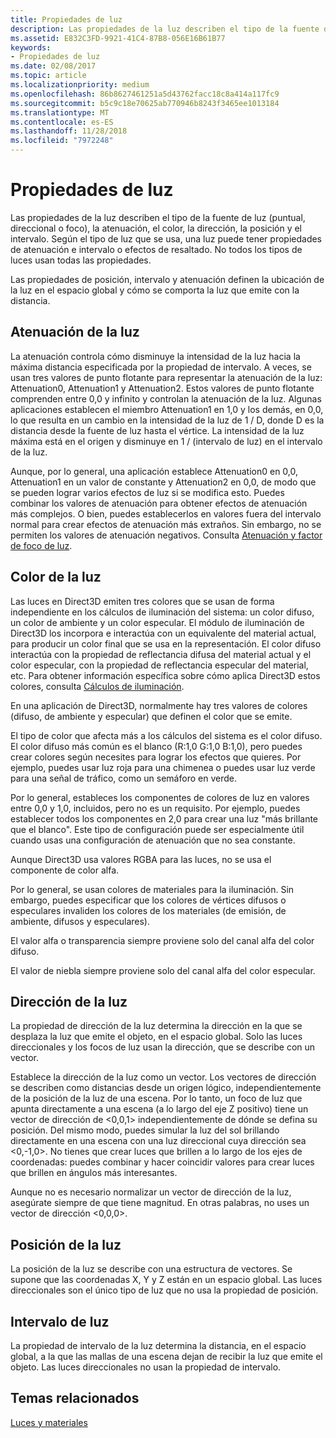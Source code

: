 ```yaml
---
title: Propiedades de luz
description: Las propiedades de la luz describen el tipo de la fuente de luz (puntual, direccional o foco), la atenuación, el color, la dirección, la posición y el intervalo.
ms.assetid: E832C3FD-9921-41C4-87B8-056E16B61B77
keywords:
- Propiedades de luz
ms.date: 02/08/2017
ms.topic: article
ms.localizationpriority: medium
ms.openlocfilehash: 86b8627461251a5d43762facc18c8a414a117fc9
ms.sourcegitcommit: b5c9c18e70625ab770946b8243f3465ee1013184
ms.translationtype: MT
ms.contentlocale: es-ES
ms.lasthandoff: 11/28/2018
ms.locfileid: "7972248"
---
```

# <a name="light-properties"></a>Propiedades de luz


Las propiedades de la luz describen el tipo de la fuente de luz (puntual, direccional o foco), la atenuación, el color, la dirección, la posición y el intervalo. Según el tipo de luz que se usa, una luz puede tener propiedades de atenuación e intervalo o efectos de resaltado. No todos los tipos de luces usan todas las propiedades.

Las propiedades de posición, intervalo y atenuación definen la ubicación de la luz en el espacio global y cómo se comporta la luz que emite con la distancia.

## <a name="span-idlightattenuationspanspan-idlightattenuationspanspan-idlightattenuationspanlight-attenuation"></a><span id="Light_Attenuation"></span><span id="light_attenuation"></span><span id="LIGHT_ATTENUATION"></span>Atenuación de la luz


La atenuación controla cómo disminuye la intensidad de la luz hacia la máxima distancia especificada por la propiedad de intervalo. A veces, se usan tres valores de punto flotante para representar la atenuación de la luz: Attenuation0, Attenuation1 y Attenuation2. Estos valores de punto flotante comprenden entre 0,0 y infinito y controlan la atenuación de la luz. Algunas aplicaciones establecen el miembro Attenuation1 en 1,0 y los demás, en 0,0, lo que resulta en un cambio en la intensidad de la luz de 1 / D, donde D es la distancia desde la fuente de luz hasta el vértice. La intensidad de la luz máxima está en el origen y disminuye en 1 / (intervalo de luz) en el intervalo de la luz.

Aunque, por lo general, una aplicación establece Attenuation0 en 0,0, Attenuation1 en un valor de constante y Attenuation2 en 0,0, de modo que se pueden lograr varios efectos de luz si se modifica esto. Puedes combinar los valores de atenuación para obtener efectos de atenuación más complejos. O bien, puedes establecerlos en valores fuera del intervalo normal para crear efectos de atenuación más extraños. Sin embargo, no se permiten los valores de atenuación negativos. Consulta [Atenuación y factor de foco de luz](attenuation-and-spotlight-factor.md).

## <a name="span-idlightcolorspanspan-idlightcolorspanspan-idlightcolorspanlight-color"></a><span id="Light_Color"></span><span id="light_color"></span><span id="LIGHT_COLOR"></span>Color de la luz


Las luces en Direct3D emiten tres colores que se usan de forma independiente en los cálculos de iluminación del sistema: un color difuso, un color de ambiente y un color especular. El módulo de iluminación de Direct3D los incorpora e interactúa con un equivalente del material actual, para producir un color final que se usa en la representación. El color difuso interactúa con la propiedad de reflectancia difusa del material actual y el color especular, con la propiedad de reflectancia especular del material, etc. Para obtener información específica sobre cómo aplica Direct3D estos colores, consulta [Cálculos de iluminación](mathematics-of-lighting.md).

En una aplicación de Direct3D, normalmente hay tres valores de colores (difuso, de ambiente y especular) que definen el color que se emite.

El tipo de color que afecta más a los cálculos del sistema es el color difuso. El color difuso más común es el blanco (R:1,0 G:1,0 B:1,0), pero puedes crear colores según necesites para lograr los efectos que quieres. Por ejemplo, puedes usar luz roja para una chimenea o puedes usar luz verde para una señal de tráfico, como un semáforo en verde.

Por lo general, estableces los componentes de colores de luz en valores entre 0,0 y 1,0, incluidos, pero no es un requisito. Por ejemplo, puedes establecer todos los componentes en 2,0 para crear una luz "más brillante que el blanco". Este tipo de configuración puede ser especialmente útil cuando usas una configuración de atenuación que no sea constante.

Aunque Direct3D usa valores RGBA para las luces, no se usa el componente de color alfa.

Por lo general, se usan colores de materiales para la iluminación. Sin embargo, puedes especificar que los colores de vértices difusos o especulares invaliden los colores de los materiales (de emisión, de ambiente, difusos y especulares).

El valor alfa o transparencia siempre proviene solo del canal alfa del color difuso.

El valor de niebla siempre proviene solo del canal alfa del color especular.

## <a name="span-idlightdirectionspanspan-idlightdirectionspanspan-idlightdirectionspanlight-direction"></a><span id="Light_Direction"></span><span id="light_direction"></span><span id="LIGHT_DIRECTION"></span>Dirección de la luz


La propiedad de dirección de la luz determina la dirección en la que se desplaza la luz que emite el objeto, en el espacio global. Solo las luces direccionales y los focos de luz usan la dirección, que se describe con un vector.

Establece la dirección de la luz como un vector. Los vectores de dirección se describen como distancias desde un origen lógico, independientemente de la posición de la luz de una escena. Por lo tanto, un foco de luz que apunta directamente a una escena (a lo largo del eje Z positivo) tiene un vector de dirección de &lt;0,0,1&gt; independientemente de dónde se defina su posición. Del mismo modo, puedes simular la luz del sol brillando directamente en una escena con una luz direccional cuya dirección sea &lt;0,-1,0&gt;. No tienes que crear luces que brillen a lo largo de los ejes de coordenadas: puedes combinar y hacer coincidir valores para crear luces que brillen en ángulos más interesantes.

Aunque no es necesario normalizar un vector de dirección de la luz, asegúrate siempre de que tiene magnitud. En otras palabras, no uses un vector de dirección &lt;0,0,0&gt;.

## <a name="span-idlightpositionspanspan-idlightpositionspanspan-idlightpositionspanlight-position"></a><span id="Light_Position"></span><span id="light_position"></span><span id="LIGHT_POSITION"></span>Posición de la luz


La posición de la luz se describe con una estructura de vectores. Se supone que las coordenadas X, Y y Z están en un espacio global. Las luces direccionales son el único tipo de luz que no usa la propiedad de posición.

## <a name="span-idlightrangespanspan-idlightrangespanspan-idlightrangespanlight-range"></a><span id="Light_Range"></span><span id="light_range"></span><span id="LIGHT_RANGE"></span>Intervalo de luz


La propiedad de intervalo de la luz determina la distancia, en el espacio global, a la que las mallas de una escena dejan de recibir la luz que emite el objeto. Las luces direccionales no usan la propiedad de intervalo.

## <a name="span-idrelated-topicsspanrelated-topics"></a><span id="related-topics"></span>Temas relacionados


[Luces y materiales](lights-and-materials.md)

 

 




